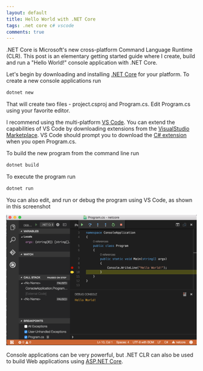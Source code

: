 ```yaml
---
layout: default
title: Hello World with .NET Core
tags: .net core c# vscode
comments: true
---
```


.NET Core is Microsoft's new cross-platform Command Language Runtime (CLR). This post is an elementary getting started guide where I create, build and run a "Hello World!" console application with .NET Core.

Let's begin by downloading and installing [.NET Core](https://www.microsoft.com/net/core) for your platform. To create a new console applications run

```bash
dotnet new
```

That will create two files - project.csproj and Program.cs. Edit Program.cs using your favorite editor.

I recommend using the multi-platform [VS Code](https://code.visualstudio.com/). You can extend the capabilities of VS Code by downloading extensions from the [VisualStudio Marketplace](https://marketplace.visualstudio.com/VSCode). VS Code should prompt you to download the [C# extension](https://marketplace.visualstudio.com/items?itemName=ms-vscode.csharp) when you open Program.cs.

To build the new program from the command line run

```bash
dotnet build
```

To execute the program run

```bash
dotnet run
```

You can also edit, and run or debug the program using VS Code, as shown in this screenshot

![.NET CLR with VS Code](/assets/img/vscode-net-core-debug.png)

Console applications can be very powerful, but .NET CLR can also be used to build Web applications using [ASP.NET Core](https://docs.asp.net/en/latest/getting-started.html).
